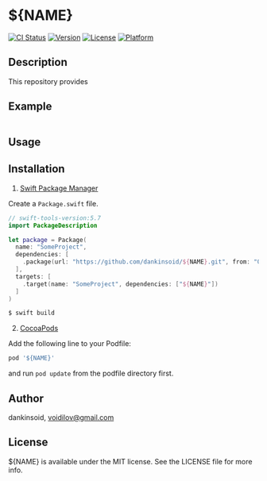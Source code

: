# ${NAME}

[![CI Status](https://img.shields.io/travis/dankinsoid/${NAME}.svg?style=flat)](https://travis-ci.org/dankinsoid/${NAME})
[![Version](https://img.shields.io/cocoapods/v/${NAME}.svg?style=flat)](https://cocoapods.org/pods/${NAME})
[![License](https://img.shields.io/cocoapods/l/${NAME}.svg?style=flat)](https://cocoapods.org/pods/${NAME})
[![Platform](https://img.shields.io/cocoapods/p/${NAME}.svg?style=flat)](https://cocoapods.org/pods/${NAME})


## Description
This repository provides

## Example

```swift

```
## Usage

 
## Installation

1. [Swift Package Manager](https://github.com/apple/swift-package-manager)

Create a `Package.swift` file.
```swift
// swift-tools-version:5.7
import PackageDescription

let package = Package(
  name: "SomeProject",
  dependencies: [
    .package(url: "https://github.com/dankinsoid/${NAME}.git", from: "0.0.1")
  ],
  targets: [
    .target(name: "SomeProject", dependencies: ["${NAME}"])
  ]
)
```
```ruby
$ swift build
```

2.  [CocoaPods](https://cocoapods.org)

Add the following line to your Podfile:
```ruby
pod '${NAME}'
```
and run `pod update` from the podfile directory first.

## Author

dankinsoid, voidilov@gmail.com

## License

${NAME} is available under the MIT license. See the LICENSE file for more info.
